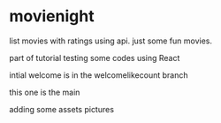 # movienight

list movies with ratings using api. just some fun movies.

part of tutorial testing some codes using React

intial welcome is in the welcomelikecount branch

this one is the main

adding some assets pictures

